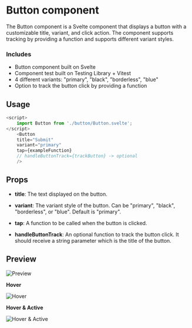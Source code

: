 # Button component

The Button component is a Svelte component that displays a button with a customizable title, variant, and click action. The component supports tracking by providing a function and supports different variant styles.

### Includes

- Button component built on Svelte
- Component test built on Testing Library + Vitest
- 4 different variants: "primary", "black", "borderless", "blue"
- Option to track the button click by providing a function

## Usage

```js
<script>
    import Button from './button/Button.svelte';
</script>
    <Button 
    title="Submit"
    variant="primary"
    tap={exampleFunction}
    // handleButtonTrack={trackButton} -> optional
    />

```
## Props

- **title**: The text displayed on the button.

- **variant**: The variant style of the button. Can be "primary", "black", "borderless", or "blue". Default is "primary".

- **tap**: A function to be called when the button is clicked.

- **handleButtonTrack**: An optional function to track the button click. It should receive a string parameter which is the title of the button.

## Preview

![Preview](https://i.imgur.com/JqUFdjf.png)

**Hover**

![Hover](https://i.imgur.com/Mh6WMKV.png)

**Hover & Active**

![Hover & Active](https://i.imgur.com/kM4AFK5.png)


